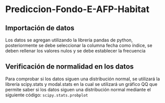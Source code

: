 # Prediccion-Fondo-E-AFP-Habitat

## Importación de datos
Los datos se agregan utilizando la librería pandas de python, posteriormente se debe seleccionar la columna fecha como índice, se deben rellenar los valores nulos y se debe establecer la frecuencia

## Verificación de normalidad en los datos

Para comprobar si los datos siguen una distribución normal, se utilizará la librería scipy.stats y modal.stats en la cual se utilizará un gráfico QQ que permite saber si los datos siguen una distribución normal mediante el siguiente código: 
```scipy.stats.probplot ```


